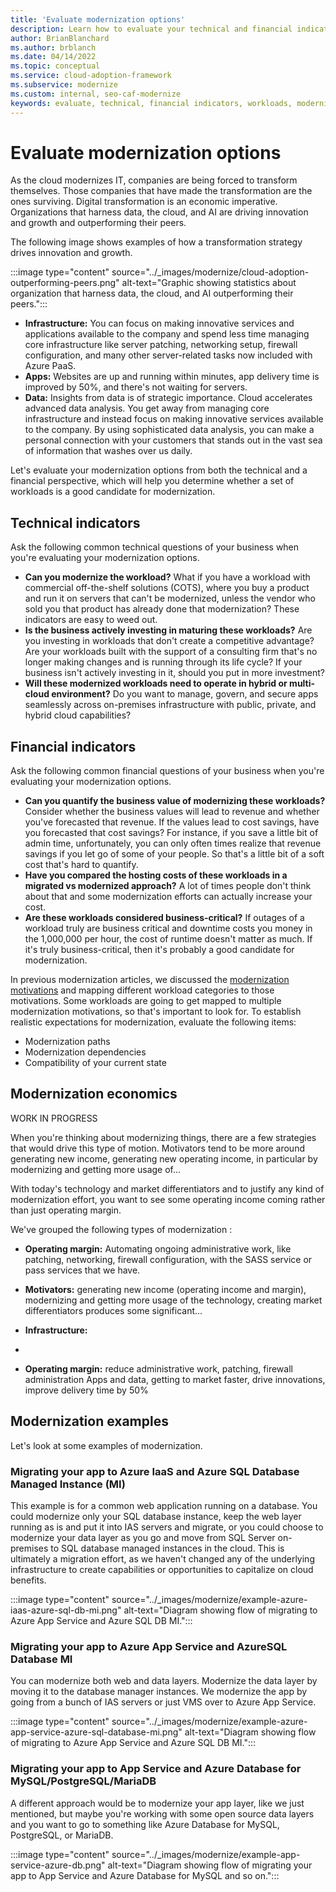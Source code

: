 ```yaml
---
title: 'Evaluate modernization options'
description: Learn how to evaluate your technical and financial indicators to determine which workloads you want to modernize during cloud adoption.
author: BrianBlanchard
ms.author: brblanch
ms.date: 04/14/2022
ms.topic: conceptual
ms.service: cloud-adoption-framework
ms.subservice: modernize
ms.custom: internal, seo-caf-modernize
keywords: evaluate, technical, financial indicators, workloads, modernize, cloud adoption framework
---
```

<!--Primary Deliverable: CAF/Modernize/Evaluate-Modernization-Options.md​
Potential additional deliverables: 
- modernization-economics.md (slides 26-28)
- modernization-examples.md (slides 29-30)
- complex-evaluations.md (slides 36-37)-->
# Evaluate modernization options

As the cloud modernizes IT, companies are being forced to transform themselves. Those companies that have made the transformation are the ones surviving. Digital transformation is an economic imperative. Organizations that harness data, the cloud, and AI are driving innovation and growth and outperforming their peers.

The following image shows examples of how a transformation strategy drives innovation and growth.

:::image type="content" source="../_images/modernize/cloud-adoption-outperforming-peers.png" alt-text="Graphic showing statistics about organization that harness data, the cloud, and AI outperforming their peers.":::

- **Infrastructure:** You can focus on making innovative services and applications available to the company and spend less time managing core infrastructure like server patching, networking setup, firewall configuration, and many other server-related tasks now included with Azure PaaS.
- **Apps:** Websites are up and running within minutes, app delivery time is improved by 50%, and there's not waiting for servers.
- **Data:** Insights from data is of strategic importance. Cloud accelerates advanced data analysis. You get away from managing core infrastructure and instead focus on making innovative services available to the company. By using sophisticated data analysis, you can make a personal connection with your customers that stands out in the vast sea of information that washes over us daily.

Let's evaluate your modernization options from both the technical and a financial perspective, which will help you determine whether a set of workloads is a good candidate for modernization.

## Technical indicators

Ask the following common technical questions of your business when you're evaluating your modernization options.

- **Can you modernize the workload?** What if you have a workload with commercial off-the-shelf solutions (COTS), where you buy a product and run it on servers that can't be modernized, unless the vendor who sold you that product has already done that modernization? These indicators are easy to weed out.
- **Is the business actively investing in maturing these workloads?** Are you investing in workloads that don't create a competitive advantage? Are your workloads built with the support of a consulting firm that's no longer making changes and is running through its life cycle? If your business isn't actively investing in it, should you put in more investment?
- **Will these modernized workloads need to operate in hybrid or multi-cloud environment?** Do you want to manage, govern, and secure apps seamlessly across on-premises infrastructure with public, private, and hybrid cloud capabilities?

## Financial indicators

Ask the following common financial questions of your business when you're evaluating your modernization options.

- **Can you quantify the business value of modernizing these workloads?** Consider whether the business values will lead to revenue and whether you've forecasted that revenue. If the values lead to cost savings, have you forecasted that cost savings? For instance, if you save a little bit of admin time, unfortunately, you can only often times realize that revenue savings if you let go of some of your people. So that's a little bit of a soft cost that's hard to quantify.
- **Have you compared the hosting costs of these workloads in a migrated vs modernized approach?** A lot of times people don't think about that and some modernization efforts can actually increase your cost.
- **Are these workloads considered business-critical?** If outages of a workload truly are business critical and downtime costs you money in the 1,000,000 per hour, the cost of runtime doesn't matter as much. If it's truly business-critical, then it's probably a good candidate for modernization.

In previous modernization articles, we discussed the [modernization motivations](envision-cloud-modernization.md) and mapping different workload categories to those motivations. Some workloads are going to get mapped to multiple modernization motivations, so that's important to look for. To establish realistic expectations for modernization, evaluate the following items:

- Modernization paths
- Modernization dependencies
- Compatibility of your current state

## Modernization economics
<!--(slides 26-28)-->

WORK IN PROGRESS

When you're thinking about modernizing things, there are a few strategies that would drive this type of motion. Motivators tend to be more around generating new income, generating new operating income, in particular by modernizing and getting more usage of...

With today's technology and market differentiators and to justify any kind of modernization effort, you want to see some operating income coming rather than just operating margin.

We've grouped the following types of modernization :

- **Operating margin:** Automating ongoing administrative work, like patching, networking, firewall configuration, with the SASS service or pass services that we have.

- **Motivators:** generating new income (operating income and margin), modernizing and getting more usage of the technology, creating market differentiators
produces some significant...

- **Infrastructure:** 
- 
- **Operating margin:** reduce administrative work, patching, firewall administration
Apps and data, getting to market faster, drive innovations, improve delivery time by 50%

## Modernization examples

Let's look at some examples of modernization.

### Migrating your app to Azure IaaS and Azure SQL Database Managed Instance (MI)

This example is for a common web application running on a database. You could modernize only your SQL database instance, keep the web layer running as is and put it into IAS servers and migrate, or you could choose to modernize your data layer as you go and move from SQL Server on-premises to SQL database managed instances in the cloud. This is ultimately a migration effort, as we haven't changed any of the underlying infrastructure to create capabilities or opportunities to capitalize on cloud benefits.

:::image type="content" source="../_images/modernize/example-azure-iaas-azure-sql-db-mi.png" alt-text="Diagram showing flow of migrating to Azure App Service and Azure SQL DB MI.":::

### Migrating your app to Azure App Service and AzureSQL Database MI

You can modernize both web and data layers. Modernize the data layer by moving it to the database manager instances. We modernize the app by going from a bunch of IAS servers or just VMS over to Azure App Service.

:::image type="content" source="../_images/modernize/example-azure-app-service-azure-sql-database-mi.png" alt-text="Diagram showing flow of migrating to Azure App Service and Azure SQL DB MI.":::

### Migrating your app to App Service and Azure Database for MySQL/PostgreSQL/MariaDB

A different approach would be to modernize your app layer, like we just mentioned, but maybe you're working with some open source data layers and you want to go to something like Azure Database for MySQL, PostgreSQL, or MariaDB.

:::image type="content" source="../_images/modernize/example-app-service-azure-db.png" alt-text="Diagram showing flow of migrating your app to App Service and Azure Database for MySQL and so on.":::

